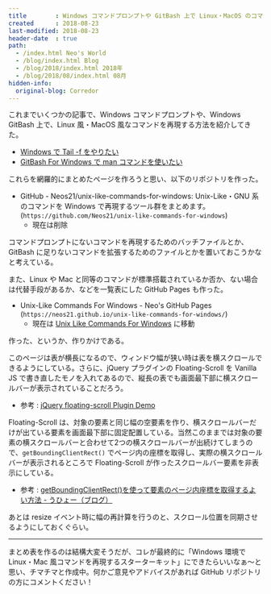 ```yaml
---
title        : Windows コマンドプロンプトや GitBash 上で Linux・MacOS のコマンドを再現する方法をまとめ中
created      : 2018-08-23
last-modified: 2018-08-23
header-date  : true
path:
  - /index.html Neo's World
  - /blog/index.html Blog
  - /blog/2018/index.html 2018年
  - /blog/2018/08/index.html 08月
hidden-info:
  original-blog: Corredor
---
```


これまでいくつかの記事で、Windows コマンドプロンプトや、Windows GitBash 上で、Linux 風・MacOS 風なコマンドを再現する方法を紹介してきた。

- [Windows で Tail -f をやりたい](/blog/2016/10/12-01.html)
- [GitBash For Windows で man コマンドを使いたい](/blog/2016/07/20-02.html)

これらを網羅的にまとめたページを作ろうと思い、以下のリポジトリを作った。

- GitHub - Neos21/unix-like-commands-for-windows: Unix-Like・GNU 系のコマンドを Windows で再現するツール群をまとめます。(`https://github.com/Neos21/unix-like-commands-for-windows`)
  - 現在は削除

コマンドプロンプトにないコマンドを再現するためのバッチファイルとか、GitBash に足りないコマンドを拡張するためのファイルとかを置いておこうかなと考えている。

また、Linux や Mac と同等のコマンドが標準搭載されているか否か、ない場合は代替手段があるか、などを一覧表にした GitHub Pages も作った。

- Unix-Like Commands For Windows - Neo's GitHub Pages (`https://neos21.github.io/unix-like-commands-for-windows/`)
  - 現在は [Unix Like Commands For Windows](/tech/programming/unix-like-commands-for-windows.html) に移動

作った、というか、作りかけである。

このページは表が横長になるので、ウィンドウ幅が狭い時は表を横スクロールできるようにしている。さらに、jQuery プラグインの Floating-Scroll を Vanilla JS で書き直したモノを入れてあるので、縦長の表でも画面最下部に横スクロールバーが表示されていることだろう。

- 参考 : [jQuery floating-scroll Plugin Demo](https://www.jqueryscript.net/demo/Floating-Scrollbar-Plugin-jQuery-Floating-Scroll/)

Floating-Scroll は、対象の要素と同じ幅の空要素を作り、横スクロールバーだけが出ている要素を画面最下部に固定配置している。当然このままでは対象の要素の横スクロールバーと合わせて2つの横スクロールバーが出続けてしまうので、`getBoundingClientRect()` でページ内の座標を取得し、実際の横スクロールバーが表示されるところで Floating-Scroll が作ったスクロールバー要素を非表示にしている。

- 参考 : [getBoundingClientRect()を使って要素のページ内座標を取得するよい方法 - うひょー（ブログ）](http://uhyo.hatenablog.com/entry/2017/03/15/130825)

あとは resize イベント時に幅の再計算を行うのと、スクロール位置を同期させるようにしておくぐらい。

---

まとめ表を作るのは結構大変そうだが、コレが最終的に「Windows 環境で Linux・Mac 風コマンドを再現するスターターキット」にできたらいいなぁ〜と思い、チマチマと作成中。何かご意見やアドバイスがあれば GitHub リポジトリの方にコメントください！
